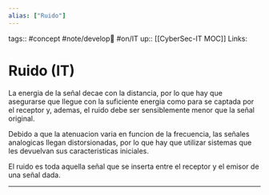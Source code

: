 ```yaml
---
alias: ["Ruido"]
---
```

tags:: #concept  #note/develop🍃  #on/IT
up:: [[CyberSec-IT MOC]]
Links: 
# Ruido (IT)
La energia de la señal decae con la distancia, por lo que hay que asegurarse que llegue con la suficiente energia como para se captada por el receptor y, ademas, el ruido debe ser sensiblemente menor que la señal original.

Debido a que la atenuacion varia en funcion de la frecuencia, las señales analogicas llegan distorsionadas, por lo que hay que utilizar sistemas que les devuelvan sus caracteristicas iniciales.

El ruido es toda aquella señal que se inserta entre el receptor y el emisor de una señal dada.
___
